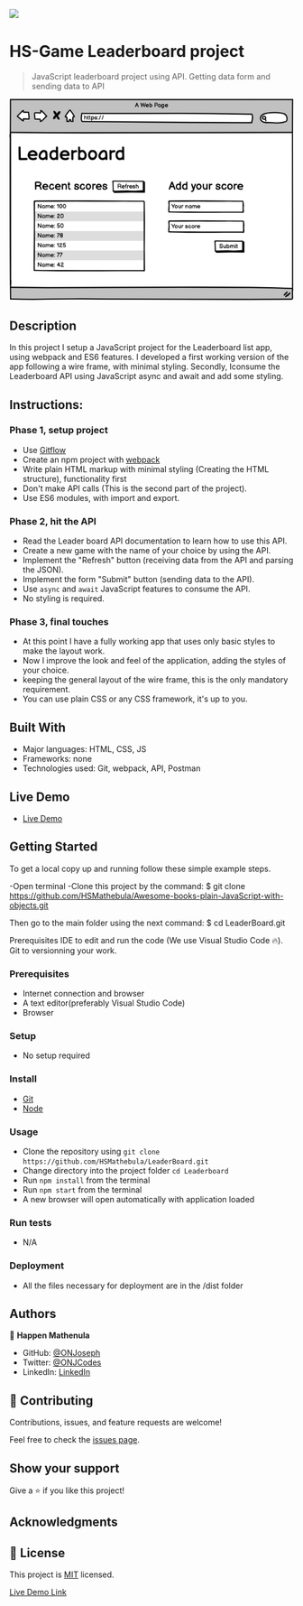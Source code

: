 ![](https://img.shields.io/badge/Microverse-blueviolet)

# HS-Game Leaderboard project

> JavaScript leaderboard project using API. Getting data form and sending data to API

![screenshot](./leaderboard.png)

## Description

In this project I setup a JavaScript project for the Leaderboard list app, using webpack and ES6 features. I developed a first working version of the app following a wire frame, with minimal styling. Secondly, Iconsume the Leaderboard API using JavaScript async and await and add some styling.

## Instructions:

### Phase 1, setup project

- Use [Gitflow](https://github.com/microverseinc/curriculum-transversal-skills/blob/main/git-github/articles/gitflow.md)
- Create an npm project with [webpack](https://webpack.js.org/guides/output-management/#setting-up-htmlwebpackplugin)
- Write plain HTML markup with minimal styling (Creating the HTML structure), functionality first
- Don't make API calls (This is the second part of the project).
- Use ES6 modules, with import and export.

### Phase 2, hit the API

- Read the Leader board API documentation to learn how to use this API.
- Create a new game with the name of your choice by using the API.
- Implement the "Refresh" button (receiving data from the API and parsing the JSON).
- Implement the form "Submit" button (sending data to the API).
- Use `async` and `await` JavaScript features to consume the API.
- No styling is required.

### Phase 3, final touches

- At this point I have a fully working app that uses only basic styles to make the layout work.
- Now I improve the look and feel of the application, adding the styles of your choice.
- keeping the general layout of the wire frame, this is the only mandatory requirement.
- You can use plain CSS or any CSS framework, it's up to you.

## Built With

- Major languages: HTML, CSS, JS
- Frameworks: none
- Technologies used: Git, webpack, API, Postman

## Live Demo

- [Live Demo](https://hsmathebula.github.io/LeaderBoard/dist/)
## Getting Started

To get a local copy up and running follow these simple example steps.

-Open terminal
-Clone this project by the command: $ git clone https://github.com/HSMathebula/Awesome-books-plain-JavaScript-with-objects.git

Then go to the main folder using the next command:
$ cd LeaderBoard.git

Prerequisites
IDE to edit and run the code (We use Visual Studio Code 🔥).
Git to versionning your work.

### Prerequisites

- Internet connection and browser
- A text editor(preferably Visual Studio Code)
- Browser

### Setup

- No setup required

### Install

- [Git](https://git-scm.com/downloads)
- [Node](https://nodejs.org/en/download/)

### Usage

- Clone the repository using `git clone https://github.com/HSMathebula/LeaderBoard.git`
- Change directory into the project folder `cd Leaderboard`
- Run `npm install` from the terminal
- Run `npm start` from the terminal
- A new browser will open automatically with application loaded

### Run tests

- N/A

### Deployment

- All the files necessary for deployment are in the /dist folder

## Authors

👤 **Happen Mathenula**

- GitHub: [@ONJoseph](https://github.com/HSMathebula)
- Twitter: [@ONJCodes](https://twitter.com/HappenSipho)
- LinkedIn: [LinkedIn](https://www.linkedin.com/in/happen-sipho-mathebula-4b0438115/)

## 🤝 Contributing

Contributions, issues, and feature requests are welcome!

Feel free to check the [issues page](https://github.com/HSMathebula/LeaderBoard/issues).

## Show your support

Give a ⭐️ if you like this project!

## Acknowledgments


## 📝 License

This project is [MIT](./license.md) licensed.

[Live Demo Link](https://hsmathebula.github.io/LeaderBoard/)